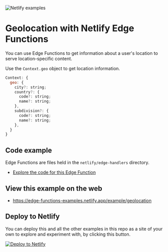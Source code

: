 ![Netlify examples](https://user-images.githubusercontent.com/5865/159468750-df1c2783-39b2-40da-9c0f-971f72a7ea3f.png)

# Geolocation with Netlify Edge Functions

You can use Edge Functions to get information about a user's location to serve location-specific content.

Use the `Context.geo` object to get location information.

```javascript
Context: {
  geo: {
    city?: string;
    country?: {
      code?: string;
      name?: string;
    },
    subdivision?: {
      code?: string;
      name?: string;
    },
  }
}
```

## Code example

Edge Functions are files held in the `netlify/edge-handlers` directory.

- [Explore the code for this Edge Function](../../netlify/edge-handlers/geolocation)

## View this example on the web

- https://edge-functions-examples.netlify.app/example/geolocation

## Deploy to Netlify

You can deploy this and all the other examples in this repo as a site of your own to explore and experiment with, by
clicking this button.

[![Deploy to Netlify](https://www.netlify.com/img/deploy/button.svg)](https://app.netlify.com/start/deploy?repository=https://github.com/netlify/edge-functions-examples)
